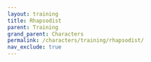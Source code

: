 ```yaml
---
layout: training
title: Rhapsodist
parent: Training
grand_parent: Characters
permalink: /characters/training/rhapsodist/
nav_exclude: true
---
```

